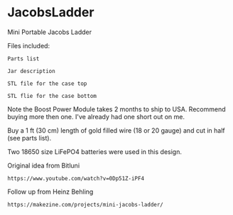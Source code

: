 # JacobsLadder
Mini Portable Jacobs Ladder

Files included:

    Parts list
    
    Jar description
    
    STL file for the case top
    
    STL flie for the case bottom
    
Note the Boost Power Module takes 2 months to ship to USA.  Recommend buying more then one.  I've already had one short out on me.

Buy a 1 ft (30 cm) length of gold filled wire (18 or 20 gauge) and cut in half (see parts list).

Two 18650 size LiFePO4 batteries were used in this design.

Original idea from Bitluni

    https://www.youtube.com/watch?v=0Dp51Z-iPF4

Follow up from Heinz Behling

    https://makezine.com/projects/mini-jacobs-ladder/

	 